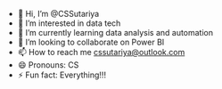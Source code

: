 - 👋 Hi, I’m @CSSutariya
- 👀 I’m interested in data tech
- 🌱 I’m currently learning data analysis and automation
- 💞️ I’m looking to collaborate on Power BI
- 📫 How to reach me cssutariya@outlook.com
- 😄 Pronouns: CS
- ⚡ Fun fact: Everything!!!

<!---
CSSutariya/CSSutariya is a ✨ special ✨ repository because its `README.md` (this file) appears on your GitHub profile.
You can click the Preview link to take a look at your changes.
--->
